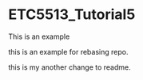 # ETC5513_Tutorial5
This is an example

this is an example for rebasing repo.

this is my another change to readme.